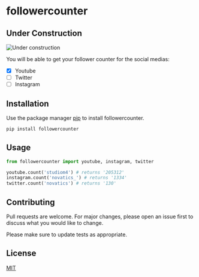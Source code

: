 # followercounter

## Under Construction

![Under construction](https://thumbs.gfycat.com/JoyfulAfraidAltiplanochinchillamouse-small.gif)

You will be able to get your follower counter for the social medias:

- [x] Youtube
- [ ] Twitter
- [ ] Instagram

## Installation

Use the package manager [pip](https://pip.pypa.io/en/stable/) to install followercounter.

```bash
pip install followercounter
```

## Usage

```python
from followercounter import youtube, instagram, twitter

youtube.count('studiom4') # returns '205312'
instagram.count('novatics_') # returns '1334'
twitter.count('novatics') # returns '130'
```

## Contributing

Pull requests are welcome. For major changes, please open an issue first to discuss what you would like to change.

Please make sure to update tests as appropriate.

## License

[MIT](https://choosealicense.com/licenses/mit/)
